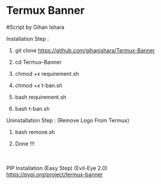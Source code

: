# Termux Banner
#Script by Gihan Ishara

Installation Step :

1) git clone https://github.com/gihanishara/Termux-Banner


2) cd Termux-Banner


3) chmod +x requirement.sh


4) chmod +x t-ban.sh


5) bash requirement.sh


6) bash t-ban.sh



Uninstallation Step : (Remove Logo From Termux)

1) bash remove.sh

2) Done !!!

<br><br>
PIP Installation (Easy Step) (Evil-Eye 2.0)
<br>
https://pypi.org/project/termux-banner
